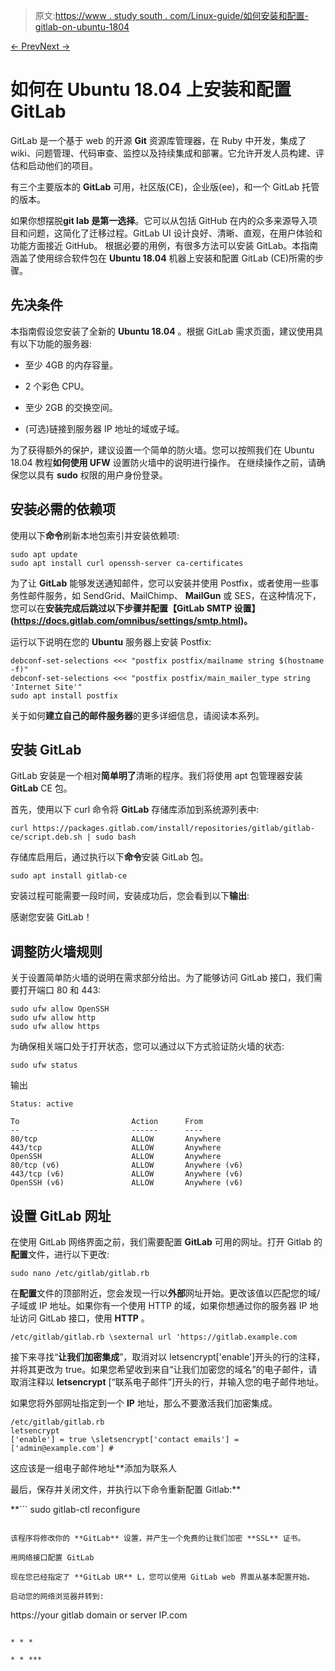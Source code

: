 > 原文:[https://www . study south . com/Linux-guide/如何安装和配置-gitlab-on-ubuntu-1804](https://www.studytonight.com/linux-guide/how-to-install-and-configure-gitlab-on-ubuntu-1804)

[← Prev](/linux-guide/how-to-setup-a-nginx-reverse-proxy "Setup A Nginx Reverse Proxy")[Next →](/linux-guide/how-to-install-anaconda-on-centos-7 "Install Anaconda on CentOS 7")

# 如何在 Ubuntu 18.04 上安装和配置 GitLab

GitLab 是一个基于 web 的开源 **Git** 资源库管理器，在 Ruby 中开发，集成了 wiki、问题管理、代码审查、监控以及持续集成和部署。它允许开发人员构建、评估和启动他们的项目。

有三个主要版本的 **GitLab** 可用，社区版(CE)，企业版(ee)，和一个 GitLab 托管的版本。

如果你想摆脱**git lab 是第一选择**。它可以从包括 GitHub 在内的众多来源导入项目和问题，这简化了迁移过程。GitLab UI 设计良好、清晰、直观，在用户体验和功能方面接近 GitHub。
根据必要的用例，有很多方法可以安装 GitLab。本指南涵盖了使用综合软件包在 **Ubuntu 18.04** 机器上安装和配置 GitLab (CE)所需的步骤。

## 先决条件

本指南假设您安装了全新的 **Ubuntu 18.04** 。根据 GitLab 需求页面，建议使用具有以下功能的服务器:

*   至少 4GB 的内存容量。

*   2 个彩色 CPU。
*   至少 2GB 的交换空间。
*   (可选)链接到服务器 IP 地址的域或子域。

为了获得额外的保护，建议设置一个简单的防火墙。您可以按照我们在 Ubuntu 18.04 教程**如何使用 UFW** 设置防火墙中的说明进行操作。
在继续操作之前，请确保您以具有 **sudo** 权限的用户身份登录。

## 安装必需的依赖项

使用以下**命令**刷新本地包索引并安装依赖项:

```
sudo apt update
sudo apt install curl openssh-server ca-certificates
```

为了让 **GitLab** 能够发送通知邮件，您可以安装并使用 Postfix，或者使用一些事务性邮件服务，如 SendGrid、MailChimp、 **MailGun** 或 SES，在这种情况下，您可以在**安装完成后跳过以下步骤并配置【GitLab SMTP 设置】(https://docs.gitlab.com/omnibus/settings/smtp.html)。**

运行以下说明在您的 **Ubuntu** 服务器上安装 Postfix:

```
debconf-set-selections <<< "postfix postfix/mailname string $(hostname -f)"
debconf-set-selections <<< "postfix postfix/main_mailer_type string 'Internet Site'"
sudo apt install postfix
```

关于如何**建立自己的邮件服务器**的更多详细信息，请阅读本系列。

## 安装 GitLab

GitLab 安装是一个相对**简单明了**清晰的程序。我们将使用 apt 包管理器安装 **GitLab** CE 包。

首先，使用以下 curl 命令将 **GitLab** 存储库添加到系统源列表中:

```
curl https://packages.gitlab.com/install/repositories/gitlab/gitlab-ce/script.deb.sh | sudo bash
```

存储库启用后，通过执行以下**命令**安装 GitLab 包。

```
sudo apt install gitlab-ce 
```

安装过程可能需要一段时间，安装成功后，您会看到以下**输出**:

感谢您安装 GitLab！

## 调整防火墙规则

关于设置简单防火墙的说明在需求部分给出。为了能够访问 GitLab 接口，我们需要打开端口 80 和 443:

```
sudo ufw allow OpenSSH
sudo ufw allow http
sudo ufw allow https
```

为确保相关端口处于打开状态，您可以通过以下方式验证防火墙的状态:

```
sudo ufw status
```

输出

```
Status: active

To                         Action      From
--                         ------      ----
80/tcp                     ALLOW       Anywhere
443/tcp                    ALLOW       Anywhere
OpenSSH                    ALLOW       Anywhere
80/tcp (v6)                ALLOW       Anywhere (v6)
443/tcp (v6)               ALLOW       Anywhere (v6)
OpenSSH (v6)               ALLOW       Anywhere (v6)
```

## 设置 GitLab 网址

在使用 GitLab 网络界面之前，我们需要配置 **GitLab** 可用的网址。打开 Gitlab 的**配置**文件，进行以下更改:

```
sudo nano /etc/gitlab/gitlab.rb 
```

在**配置**文件的顶部附近，您会发现一行以**外部**网址开始。更改该值以匹配您的域/子域或 IP 地址。如果你有一个使用 HTTP 的域，如果你想通过你的服务器 IP 地址访问 GitLab 接口，使用 **HTTP** 。

```
/etc/gitlab/gitlab.rb \sexternal url 'https://gitlab.example.com
```

接下来寻找“**让我们加密集成**”，取消对以 letsencrypt['enable']开头的行的注释，并将其更改为 true。如果您希望收到来自“让我们加密您的域名”的电子邮件，请取消注释以 **letsencrypt** [“联系电子邮件”]开头的行，并输入您的电子邮件地址。

如果您将外部网址指定到一个 **IP** 地址，那么不要激活我们加密集成。

```
/etc/gitlab/gitlab.rb
letsencrypt
['enable'] = true \sletsencrypt['contact emails'] = ['admin@example.com'] #
```

这应该是一组电子邮件地址**添加为联系人

最后，保存并关闭文件，并执行以下命令重新配置 Gitlab:**

 **```
sudo gitlab-ctl reconfigure 
```

该程序将修改你的 **GitLab** 设置，并产生一个免费的让我们加密 **SSL** 证书。

用网络接口配置 GitLab

现在您已经指定了 **GitLab UR** L，您可以使用 GitLab web 界面从基本配置开始。

启动您的网络浏览器并转到:

```
https://your gitlab domain or server IP.com
```

* * *

* * ***